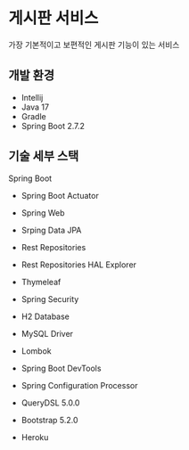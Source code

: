 # 게시판 서비스
가장 기본적이고 보편적인 게시판 기능이 있는 서비스

## 개발 환경
- Intellij
- Java 17
- Gradle
- Spring Boot 2.7.2

## 기술 세부 스택

Spring Boot

- Spring Boot Actuator
- Spring Web
- Srping Data JPA
- Rest Repositories
- Rest Repositories HAL Explorer
- Thymeleaf
- Spring Security
- H2 Database
- MySQL Driver
- Lombok
- Spring Boot DevTools
- Spring Configuration Processor

- QueryDSL 5.0.0
- Bootstrap 5.2.0 
- Heroku
